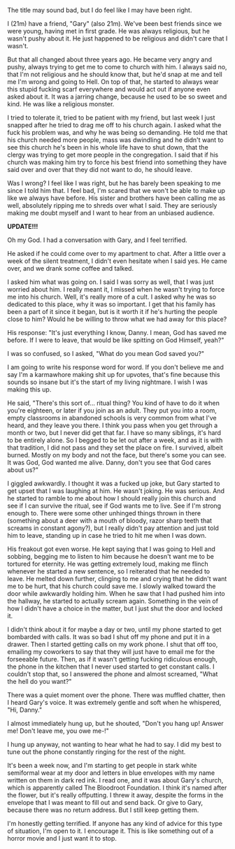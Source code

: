 The title may sound bad, but I do feel like I may have been right.

I (21m) have a friend, "Gary" (also 21m). We've been best friends since we were young, having met in first grade. He was always religious, but he wasn't pushy about it. He just happened to be religious and didn't care that I wasn't.

But that all changed about three years ago. He became very angry and pushy, always trying to get me to come to church with him. I always said no, that I'm not religious and he should know that, but he'd snap at me and tell me I'm wrong and going to Hell. On top of that, he started to always wear this stupid fucking scarf everywhere and would act out if anyone even asked about it. It was a jarring change, because he used to be so sweet and kind. He was like a religious monster.

I tried to tolerate it, tried to be patient with my friend, but last week I just snapped after he tried to drag me off to his church again. I asked what the fuck his problem was, and why he was being so demanding. He told me that his church needed more people, mass was dwindling and he didn't want to see this church he's been in his whole life have to shut down, that the clergy was trying to get more people in the congregation. I said that if his church was making him try to force his best friend into something they have said over and over that they did not want to do, he should leave.

Was I wrong? I feel like I was right, but he has barely been speaking to me since I told him that. I feel bad, I'm scared that we won't be able to make up like we always have before. His sister and brothers have been calling me as well, absolutely ripping me to shreds over what I said. They are seriously making me doubt myself and I want to hear from an unbiased audience.

**UPDATE!!!**

Oh my God. I had a conversation with Gary, and I feel terrified.

He asked if he could come over to my apartment to chat. After a little over a week of the silent treatment, I didn't even hesitate when I said yes. He came over, and we drank some coffee and talked.

I asked him what was going on. I said I was sorry as well, that I was just worried about him. I really meant it, I missed when he wasn't trying to force me into his church. Well, it's really more of a cult. I asked why he was so dedicated to this place, why it was so important. I get that his family has been a part of it since it began, but is it worth it if he's hurting the people close to him? Would he be willing to throw what we had away for this place?

His response: "It's just everything I know, Danny. I mean, God has saved me before. If I were to leave, that would be like spitting on God Himself, yeah?"

I was so confused, so I asked, "What do you mean God saved you?"

I am going to write his response word for word. If you don't believe me and say I'm a karmawhore making shit up for upvotes, that's fine because this sounds so insane but it's the start of my living nightmare. I wish I was making this up.

He said, "There's this sort of... ritual thing? You kind of have to do it when you're eighteen, or later if you join as an adult. They put you into a room, empty classrooms in abandoned schools is very common from what I've heard, and they leave you there. I think you pass when you get through a month or two, but I never did get that far. I have so many siblings, it's hard to be entirely alone. So I begged to be let out after a week, and as it is with that tradition, I did not pass and they set the place on fire. I survived, albeit burned. Mostly on my body and not the face, but there's some you can see. It was God, God wanted me alive. Danny, don't you see that God cares about us?"

I giggled awkwardly. I thought it was a fucked up joke, but Gary started to get upset that I was laughing at him. He wasn't joking. He was serious. And he started to ramble to me about how I should really join this church and see if I can survive the ritual, see if God wants me to live. See if I'm strong enough to. There were some other unhinged things thrown in there (something about a deer with a mouth of bloody, razor sharp teeth that screams in constant agony?), but I really didn't pay attention and just told him to leave, standing up in case he tried to hit me when I was down.

His freakout got even worse. He kept saying that I was going to Hell and sobbing, begging me to listen to him because he doesn't want me to be tortured for eternity. He was getting extremely loud, making me flinch whenever he started a new sentence, so I reiterated that he needed to leave. He melted down further, clinging to me and crying that he didn't want me to be hurt, that his church could save me. I slowly walked toward the door while awkwardly holding him. When he saw that I had pushed him into the hallway, he started to actually scream again. Something in the vein of how I didn't have a choice in the matter, but I just shut the door and locked it.

I didn't think about it for maybe a day or two, until my phone started to get bombarded with calls. It was so bad I shut off my phone and put it in a drawer. Then I started getting calls on my work phone. I shut that off too, emailing my coworkers to say that they will just have to email me for the forseeable future. Then, as if it wasn't getting fucking ridiculous enough, the phone in the kitchen that I never used started to get constant calls. I couldn't stop that, so I answered the phone and almost screamed, "What the hell do you want?"

There was a quiet moment over the phone. There was muffled chatter, then I heard Gary's voice. It was extremely gentle and soft when he whispered, "Hi, Danny."

I almost immediately hung up, but he shouted, "Don't you hang up! Answer me! Don't leave me, you owe me-!"

I hung up anyway, not wanting to hear what he had to say. I did my best to tune out the phone constantly ringing for the rest of the night.

It's been a week now, and I'm starting to get people in stark white semiformal wear at my door and letters in blue envelopes with my name written on them in dark red ink. I read one, and it was about Gary's church, which is apparently called The Bloodroot Foundation. I think it's named after the flower, but it's really offputting. I threw it away, despite the forms in the envelope that I was meant to fill out and send back. Or give to Gary, because there was no return address. But I still keep getting them.

I'm honestly getting terrified. If anyone has any kind of advice for this type of situation, I'm open to it. I encourage it. This is like something out of a horror movie and I just want it to stop.